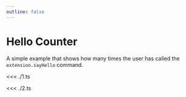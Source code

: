 ```yaml
---
outline: false
---
```


# Hello Counter

A simple example that shows how many times the user has called the `extension.sayHello` command.

<ExampleFunctions :fns="[
  'useCommands',
  'useStatusBarItem',
]" />

<ExampleContainer>

<<< ./1.ts

<<< ./2.ts

</ExampleContainer>
